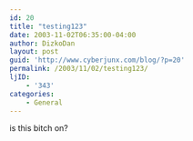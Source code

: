 ```yaml
---
id: 20
title: "testing123"
date: 2003-11-02T06:35:00-04:00
author: DizkoDan
layout: post
guid: 'http://www.cyberjunx.com/blog/?p=20'
permalink: /2003/11/02/testing123/
ljID:
    - '343'
categories:
    - General
---
```


is this bitch on?